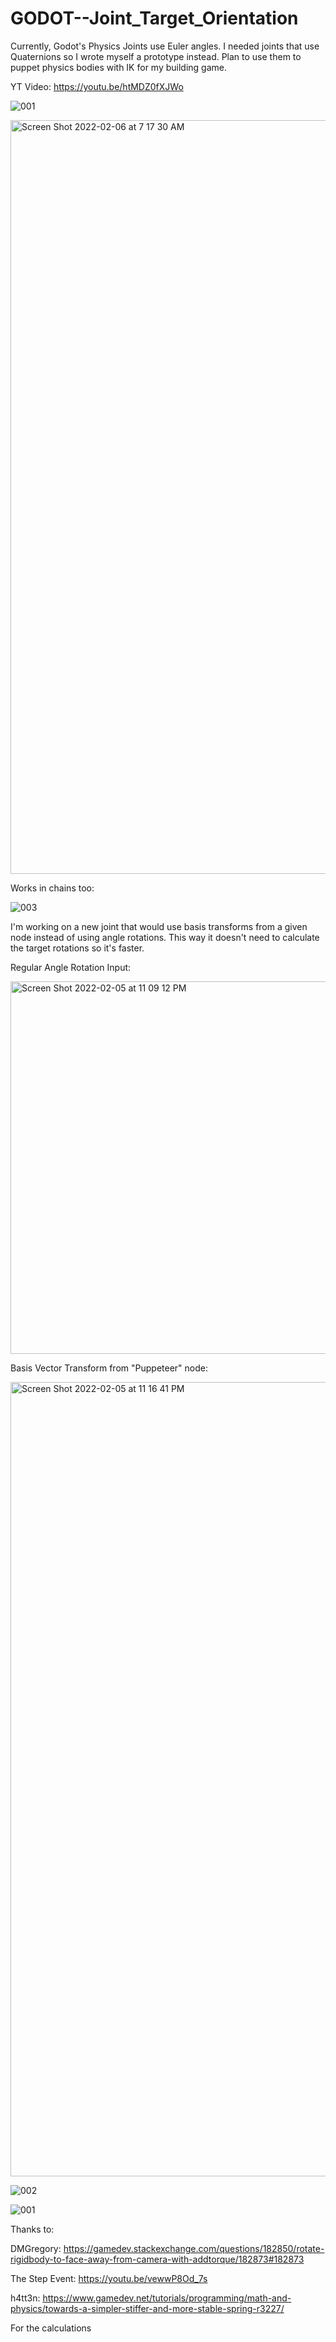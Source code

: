 # GODOT--Joint_Target_Orientation

Currently, Godot's Physics Joints use Euler angles. I needed joints that use Quaternions so I wrote myself a prototype instead. Plan to use them to puppet physics bodies with IK for my building game.

YT Video:
https://youtu.be/htMDZ0fXJWo

![001](https://user-images.githubusercontent.com/37253663/152513594-8664cd0a-4f48-4bde-9882-42eccecb7944.png)


<img width="1206" alt="Screen Shot 2022-02-06 at 7 17 30 AM" src="https://user-images.githubusercontent.com/37253663/152662183-76c1b943-bfc9-4248-b293-dda5869be2f9.png">


Works in chains too:

![003](https://user-images.githubusercontent.com/37253663/152647270-7901cdda-60ce-4f41-856f-6728b5bf5b24.png)


I'm working on a new joint that would use basis transforms from a given node instead of using angle rotations. This way it doesn't need to calculate the target rotations so it's faster.

Regular Angle Rotation Input:

<img width="596" alt="Screen Shot 2022-02-05 at 11 09 12 PM" src="https://user-images.githubusercontent.com/37253663/152647458-35681e65-a7a5-4530-92af-de537540228e.png">

Basis Vector Transform from "Puppeteer" node:

<img width="1271" alt="Screen Shot 2022-02-05 at 11 16 41 PM" src="https://user-images.githubusercontent.com/37253663/152647647-212c9c96-079c-44ae-a55b-1c10fda87dd5.png">


![002](https://user-images.githubusercontent.com/37253663/152647516-0660b44c-a222-445b-ba05-b908a4e8131d.png)

![001](https://user-images.githubusercontent.com/37253663/152647513-cbbbf4fb-5bf6-48f2-81c6-4685e1ab87fc.png)

Thanks to:

DMGregory: https://gamedev.stackexchange.com/questions/182850/rotate-rigidbody-to-face-away-from-camera-with-addtorque/182873#182873
	
The Step Event: https://youtu.be/vewwP8Od_7s

h4tt3n: https://www.gamedev.net/tutorials/programming/math-and-physics/towards-a-simpler-stiffer-and-more-stable-spring-r3227/

For the calculations

